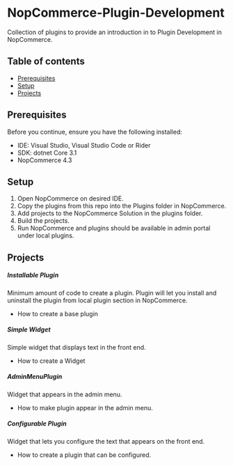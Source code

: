 # NopCommerce-Plugin-Development
Collection of plugins to provide an introduction in to Plugin Development in NopCommerce.

## Table of contents
* [Prerequisites](#prerequisites)
* [Setup](#setup)
* [Projects](#projects)

## Prerequisites
Before you continue, ensure you have the following installed:
* IDE: Visual Studio, Visual Studio Code or Rider
* SDK: dotnet Core 3.1
* NopCommerce 4.3
	
## Setup
1. Open NopCommerce on desired IDE.
2. Copy the plugins from this repo into the Plugins folder in NopCommerce.
3. Add projects to the NopCommerce Solution in the plugins folder.
4. Build the projects.
5. Run NopCommerce and plugins should be available in admin portal under local plugins.

## Projects 
##### Installable Plugin
Minimum amount of code to create a plugin. Plugin will let you install and uninstall the plugin from local plugin section in NopCommerce.
  - How to create a base plugin
  
##### Simple Widget
Simple widget that displays text in the front end.  
  - How to create a Widget
  
##### AdminMenuPlugin
Widget that appears in the admin menu. 
  - How to make plugin appear in the admin menu.

##### Configurable Plugin
Widget that lets you configure the text that appears on the front end.
  - How to create a plugin that can be configured.

